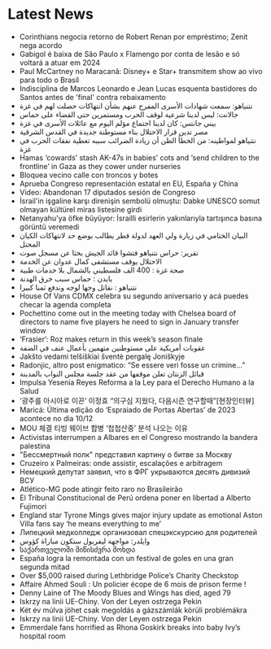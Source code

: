 # Latest News
-  Corinthians negocia retorno de Robert Renan por empréstimo; Zenit nega acordo
-  Gabigol é baixa de São Paulo x Flamengo por conta de lesão e só voltará a atuar em 2024
-  Paul McCartney no Maracanã: Disney+ e Star+ transmitem show ao vivo para todo o Brasil
-  Indisciplina de Marcos Leonardo e Jean Lucas esquenta bastidores do Santos antes de 'final' contra rebaixamento
-  نتنياهو: سمعت شهادات الأسرى المفرج عنهم بشأن انتهاكات حصلت لهم في غزة
-  جالانت: ليس لدينا شرعية لوقف الحرب ومستمرين حتى القضاء على حماس
-  بيني جانتس: كان لدينا اجتماع مؤلم اليوم مع عائلات الأسرى في غزة
-  مصر تدين قرار الاحتلال بناء مستوطنة جديدة في القدس الشرقية
-  نتنياهو لمواطينه: من الخطأ الظن أن زيادة الضرائب سببه تغطية نفقات الحرب في غزة
-  Hamas ‘cowards’ stash AK-47s in babies’ cots and ‘send children to the frontline’ in Gaza as they cower under nurseries
-  Bloquea vecino calle con troncos y botes
-  Aprueba Congreso representación estatal en EU, España y China
-  Video: Abandonan 17 diputados sesión de Congreso
-  İsrail'in işgaline karşı direnişin sembolü olmuştu: Dabke UNESCO somut olmayan kültürel miras listesine girdi
-  Netanyahu'ya öfke büyüyor: İsrailli esirlerin yakınlarıyla tartışınca basına görüntü veremedi
-  البيان الختامي في زيارة ولي العهد لدولة قطر يطالب بوضع حد لانتهاكات الكيان المحتل
-  تقرير: حراس نتنياهو فتشوا قائد الجيش بحثا عن مسجل صوت
-  الاحتلال يوقف مستشفى كمال عدوان عن الخدمة
-  صحة غزة : 400 الف فلسطيني بالشمال بلا خدمات طبية
-  بايدن : حماس سبب خرق الهدنة
-  نتنياهو : نقاتل وجها لوجه وندفع ثمنا كبيرا
-  House Of Vans CDMX celebra su segundo aniversario y acá puedes checar la agenda completa
-  Pochettino come out in the meeting today with Chelsea board of directors to name five players he need to sign in January transfer window
-  ‘Frasier’: Roz makes return in this week’s season finale
-  عقوبات أمريكية على مستوطنين متهمين بأعمال عنف في الضفة
-  Jakšto vedami telšiškiai šventė pergalę Joniškyje
-  Radonjic, altro post enigmatico: “Se essere veri fosse un crimine…”
-  قبائل الزنتان تعلن موقفها من عقد جلسة مجلس النواب بالمدينة
-  Impulsa Yesenia Reyes Reforma a la Ley para el Derecho Humano a la Salud
-  ‘광주를 아시아로 이끈’ 이정효 “의구심 지웠다, 다음시즌 연구할때”[현장인터뷰]
-  Maricá: Última edição do ‘Espraiado de Portas Abertas’ de 2023 acontece no dia 10/12
-  MOU 체결 티빙 웨이브 합병 ‘첩첩산중’ 분석 나오는 이유
-  Activistas interrumpen a Albares en el Congreso mostrando la bandera palestina
-  "Бессмертный полк" представил картину о битве за Москву
-  Cruzeiro x Palmeiras: onde assistir, escalações e arbitragem
-  Немецкий депутат заявил, что в ФРГ укрываются десять дивизий ВСУ
-  Atlético-MG pode atingir feito raro no Brasileirão
-  El Tribunal Constitucional de Perú ordena poner en libertad a Alberto Fujimori
-  England star Tyrone Mings gives major injury update as emotional Aston Villa fans say ‘he means everything to me’
-  Липецкий медколледж организовал спецэкскурсию для родителей
-  وايلدر: مواجهة ليفربول ستكون مباراة كؤوس
-  საქართველოში მიწისძვრა მოხდა
-  España logra la remontada con un festival de goles en una gran segunda mitad
-  Over $5,000 raised during Lethbridge Police’s Charity Checkstop
-  Affaire Ahmed Souli : Un policier écope de 6 mois de prison ferme !
-  Denny Laine of The Moody Blues and Wings has died, aged 79
-  Iskrzy na linii UE-Chiny. Von der Leyen ostrzega Pekin
-  Két év múlva jöhet csak megoldás a gázszámlák körüli problémákra
-  Iskrzy na linii UE-Chiny. Von der Leyen ostrzega Pekin
-  Emmerdale fans horrified as Rhona Goskirk breaks into baby Ivy’s hospital room
